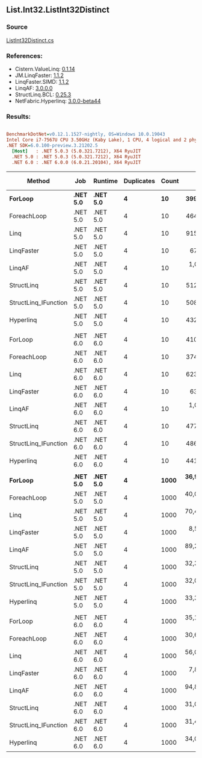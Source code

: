 ﻿## List.Int32.ListInt32Distinct

### Source
[ListInt32Distinct.cs](../LinqBenchmarks/List/Int32/ListInt32Distinct.cs)

### References:
- Cistern.ValueLinq: [0.1.14](https://www.nuget.org/packages/Cistern.ValueLinq/0.1.14)
- JM.LinqFaster: [1.1.2](https://www.nuget.org/packages/JM.LinqFaster/1.1.2)
- LinqFaster.SIMD: [1.1.2](https://www.nuget.org/packages/LinqFaster.SIMD/1.0.3)
- LinqAF: [3.0.0.0](https://www.nuget.org/packages/LinqAF/3.0.0.0)
- StructLinq.BCL: [0.25.3](https://www.nuget.org/packages/StructLinq.BCL/0.25.3)
- NetFabric.Hyperlinq: [3.0.0-beta44](https://www.nuget.org/packages/NetFabric.Hyperlinq/3.0.0-beta44)

### Results:
``` ini

BenchmarkDotNet=v0.12.1.1527-nightly, OS=Windows 10.0.19043
Intel Core i7-7567U CPU 3.50GHz (Kaby Lake), 1 CPU, 4 logical and 2 physical cores
.NET SDK=6.0.100-preview.3.21202.5
  [Host]   : .NET 5.0.3 (5.0.321.7212), X64 RyuJIT
  .NET 5.0 : .NET 5.0.3 (5.0.321.7212), X64 RyuJIT
  .NET 6.0 : .NET 6.0.0 (6.0.21.20104), X64 RyuJIT


```
|               Method |      Job |  Runtime | Duplicates | Count |         Mean |        Error |       StdDev |       Median | Ratio | RatioSD |   Gen 0 | Gen 1 | Gen 2 | Allocated |
|--------------------- |--------- |--------- |----------- |------ |-------------:|-------------:|-------------:|-------------:|------:|--------:|--------:|------:|------:|----------:|
|              **ForLoop** | **.NET 5.0** | **.NET 5.0** |          **4** |    **10** |    **399.69 ns** |     **2.532 ns** |     **2.368 ns** |    **399.33 ns** |  **1.00** |    **0.00** |  **0.3209** |     **-** |     **-** |     **672 B** |
|          ForeachLoop | .NET 5.0 | .NET 5.0 |          4 |    10 |    464.88 ns |     3.153 ns |     2.795 ns |    464.19 ns |  1.16 |    0.01 |  0.3209 |     - |     - |     672 B |
|                 Linq | .NET 5.0 | .NET 5.0 |          4 |    10 |    915.80 ns |    13.728 ns |    11.463 ns |    917.61 ns |  2.29 |    0.04 |  0.2937 |     - |     - |     616 B |
|           LinqFaster | .NET 5.0 | .NET 5.0 |          4 |    10 |     67.53 ns |     0.317 ns |     0.281 ns |     67.49 ns |  0.17 |    0.00 |       - |     - |     - |         - |
|               LinqAF | .NET 5.0 | .NET 5.0 |          4 |    10 |  1,098.29 ns |    20.692 ns |    46.280 ns |  1,080.19 ns |  2.84 |    0.17 |  0.6180 |     - |     - |   1,296 B |
|           StructLinq | .NET 5.0 | .NET 5.0 |          4 |    10 |    512.63 ns |     2.902 ns |     2.572 ns |    512.44 ns |  1.28 |    0.01 |  0.0153 |     - |     - |      32 B |
| StructLinq_IFunction | .NET 5.0 | .NET 5.0 |          4 |    10 |    508.48 ns |     3.823 ns |     3.389 ns |    507.51 ns |  1.27 |    0.01 |       - |     - |     - |         - |
|            Hyperlinq | .NET 5.0 | .NET 5.0 |          4 |    10 |    432.79 ns |     1.440 ns |     1.277 ns |    432.99 ns |  1.08 |    0.01 |       - |     - |     - |         - |
|                      |          |          |            |       |              |              |              |              |       |         |         |       |       |           |
|              ForLoop | .NET 6.0 | .NET 6.0 |          4 |    10 |    410.27 ns |     6.501 ns |     5.428 ns |    408.25 ns |  1.00 |    0.00 |  0.3171 |     - |     - |     664 B |
|          ForeachLoop | .NET 6.0 | .NET 6.0 |          4 |    10 |    374.18 ns |     2.197 ns |     1.948 ns |    374.21 ns |  0.91 |    0.01 |  0.3171 |     - |     - |     664 B |
|                 Linq | .NET 6.0 | .NET 6.0 |          4 |    10 |    623.37 ns |     1.834 ns |     1.626 ns |    623.24 ns |  1.52 |    0.02 |  0.3166 |     - |     - |     664 B |
|           LinqFaster | .NET 6.0 | .NET 6.0 |          4 |    10 |     63.98 ns |     0.298 ns |     0.264 ns |     64.06 ns |  0.16 |    0.00 |       - |     - |     - |         - |
|               LinqAF | .NET 6.0 | .NET 6.0 |          4 |    10 |  1,029.43 ns |     5.460 ns |     5.362 ns |  1,030.01 ns |  2.51 |    0.04 |  0.6180 |     - |     - |   1,296 B |
|           StructLinq | .NET 6.0 | .NET 6.0 |          4 |    10 |    477.55 ns |     1.637 ns |     1.532 ns |    478.04 ns |  1.16 |    0.02 |  0.0153 |     - |     - |      32 B |
| StructLinq_IFunction | .NET 6.0 | .NET 6.0 |          4 |    10 |    486.16 ns |     2.395 ns |     2.123 ns |    485.81 ns |  1.18 |    0.02 |       - |     - |     - |         - |
|            Hyperlinq | .NET 6.0 | .NET 6.0 |          4 |    10 |    441.11 ns |     3.171 ns |     2.648 ns |    440.20 ns |  1.08 |    0.02 |       - |     - |     - |         - |
|                      |          |          |            |       |              |              |              |              |       |         |         |       |       |           |
|              **ForLoop** | **.NET 5.0** | **.NET 5.0** |          **4** |  **1000** | **36,960.52 ns** |   **211.483 ns** |   **197.821 ns** | **36,987.96 ns** |  **1.00** |    **0.00** | **27.7710** |     **-** |     **-** |  **58,672 B** |
|          ForeachLoop | .NET 5.0 | .NET 5.0 |          4 |  1000 | 40,097.05 ns |   216.783 ns |   192.172 ns | 40,082.39 ns |  1.09 |    0.01 | 27.7710 |     - |     - |  58,672 B |
|                 Linq | .NET 5.0 | .NET 5.0 |          4 |  1000 | 70,425.63 ns |   439.891 ns |   343.438 ns | 70,417.60 ns |  1.91 |    0.02 | 15.7471 |     - |     - |  33,112 B |
|           LinqFaster | .NET 5.0 | .NET 5.0 |          4 |  1000 |  8,566.81 ns |    68.675 ns |    60.878 ns |  8,555.14 ns |  0.23 |    0.00 |       - |     - |     - |         - |
|               LinqAF | .NET 5.0 | .NET 5.0 |          4 |  1000 | 89,200.78 ns |   286.351 ns |   253.842 ns | 89,119.27 ns |  2.41 |    0.02 | 53.9551 |     - |     - | 113,186 B |
|           StructLinq | .NET 5.0 | .NET 5.0 |          4 |  1000 | 32,336.53 ns |   178.889 ns |   167.333 ns | 32,333.70 ns |  0.87 |    0.01 |       - |     - |     - |      32 B |
| StructLinq_IFunction | .NET 5.0 | .NET 5.0 |          4 |  1000 | 32,077.87 ns |   160.818 ns |   134.290 ns | 32,114.12 ns |  0.87 |    0.01 |       - |     - |     - |         - |
|            Hyperlinq | .NET 5.0 | .NET 5.0 |          4 |  1000 | 33,355.71 ns |   141.380 ns |   110.380 ns | 33,370.90 ns |  0.90 |    0.01 |       - |     - |     - |         - |
|                      |          |          |            |       |              |              |              |              |       |         |         |       |       |           |
|              ForLoop | .NET 6.0 | .NET 6.0 |          4 |  1000 | 35,146.32 ns |   258.990 ns |   229.588 ns | 35,178.02 ns |  1.00 |    0.00 | 27.7710 |     - |     - |  58,664 B |
|          ForeachLoop | .NET 6.0 | .NET 6.0 |          4 |  1000 | 30,651.97 ns |   148.201 ns |   131.377 ns | 30,668.61 ns |  0.87 |    0.01 | 27.7710 |     - |     - |  58,664 B |
|                 Linq | .NET 6.0 | .NET 6.0 |          4 |  1000 | 56,003.93 ns |   338.940 ns |   264.622 ns | 56,067.43 ns |  1.59 |    0.01 | 27.7710 |     - |     - |  58,664 B |
|           LinqFaster | .NET 6.0 | .NET 6.0 |          4 |  1000 |  7,884.80 ns |    27.908 ns |    24.740 ns |  7,886.03 ns |  0.22 |    0.00 |       - |     - |     - |         - |
|               LinqAF | .NET 6.0 | .NET 6.0 |          4 |  1000 | 94,838.87 ns | 1,891.657 ns | 4,112.307 ns | 92,599.88 ns |  2.68 |    0.10 | 53.9551 |     - |     - | 113,184 B |
|           StructLinq | .NET 6.0 | .NET 6.0 |          4 |  1000 | 31,080.77 ns |   135.106 ns |   126.378 ns | 31,039.18 ns |  0.88 |    0.01 |       - |     - |     - |      32 B |
| StructLinq_IFunction | .NET 6.0 | .NET 6.0 |          4 |  1000 | 31,462.59 ns |   295.946 ns |   247.128 ns | 31,408.81 ns |  0.90 |    0.01 |       - |     - |     - |         - |
|            Hyperlinq | .NET 6.0 | .NET 6.0 |          4 |  1000 | 34,081.03 ns |   283.999 ns |   251.758 ns | 34,029.50 ns |  0.97 |    0.01 |       - |     - |     - |         - |
